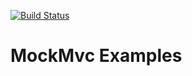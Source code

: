 [![Build Status](https://travis-ci.org/ddubson/mockmvc-reference-app.svg?branch=master)](https://travis-ci.org/ddubson/mockmvc-reference-app)

# MockMvc Examples